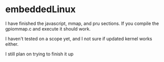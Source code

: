 # embeddedLinux

I have finished the javascript, mmap, and pru sections. If you compile the gpiommap.c and execute it should work.

I haven't tested on a scope yet, and I not sure if updated kernel works either.

I still plan on trying to finish it up